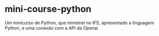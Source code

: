 # mini-course-python
 Um minicurso de Python, que ministrei no IFS, apresentado a linguagem Python, e uma conexão com a API da Openai
